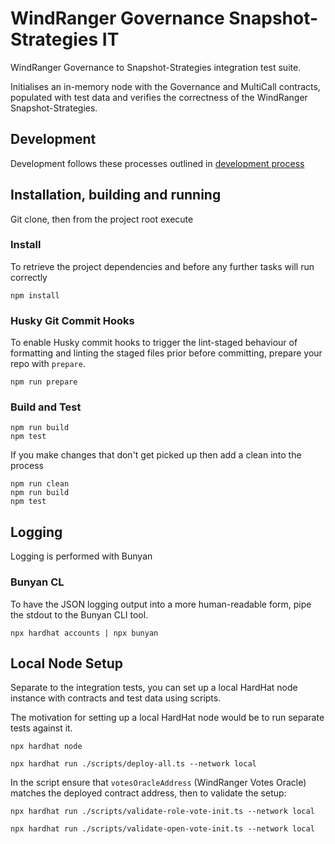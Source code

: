 # WindRanger Governance Snapshot-Strategies IT

WindRanger Governance to Snapshot-Strategies integration test suite.

Initialises an in-memory node with the Governance and MultiCall contracts, populated with test data and verifies the correctness of the WindRanger Snapshot-Strategies.

## Development

Development follows these processes outlined in [development process](DEVELOPMENT_PROCESS.md)

## Installation, building and running

Git clone, then from the project root execute

### Install

To retrieve the project dependencies and before any further tasks will run correctly

```shell
npm install
```

### Husky Git Commit Hooks

To enable Husky commit hooks to trigger the lint-staged behaviour of formatting and linting the staged files prior
before committing, prepare your repo with `prepare`.

```shell
npm run prepare
```

### Build and Test

```shell
npm run build
npm test
```

If you make changes that don't get picked up then add a clean into the process

```shell
npm run clean
npm run build
npm test
```

## Logging

Logging is performed with Bunyan

### Bunyan CL

To have the JSON logging output into a more human-readable form, pipe the stdout to the Bunyan CLI tool.

```shell
npx hardhat accounts | npx bunyan
```

## Local Node Setup

Separate to the integration tests, you can set up a local HardHat node instance with contracts and test data using scripts.

The motivation for setting up a local HardHat node would be to run separate tests against it.

```shell
npx hardhat node

npx hardhat run ./scripts/deploy-all.ts --network local
```

In the script ensure that `votesOracleAddress` (WindRanger Votes Oracle) matches the deployed contract address, then to validate the setup:

```shell
npx hardhat run ./scripts/validate-role-vote-init.ts --network local
```

```shell
npx hardhat run ./scripts/validate-open-vote-init.ts --network local
```
